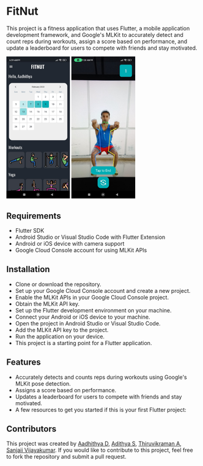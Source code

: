 # FitNut

This project is a fitness application that uses Flutter, a mobile application development framework, and Google's MLKit to accurately detect and count reps during workouts, assign a score based on performance, and update a leaderboard for users to compete with friends and stay motivated.

<p float="left">
  <img src="1.jpg" width="33%" />
  <img src="2.jpg" width="33%" />
</p>

## Requirements

- Flutter SDK
- Android Studio or Visual Studio Code with Flutter Extension
- Android or iOS device with camera support
- Google Cloud Console account for using MLKit APIs

## Installation

- Clone or download the repository.
- Set up your Google Cloud Console account and create a new project.
- Enable the MLKit APIs in your Google Cloud Console project.
- Obtain the MLKit API key.
- Set up the Flutter development environment on your machine.
- Connect your Android or iOS device to your machine.
- Open the project in Android Studio or Visual Studio Code.
- Add the MLKit API key to the project.
- Run the application on your device.
- This project is a starting point for a Flutter application.

## Features
- Accurately detects and counts reps during workouts using Google's MLKit pose detection.
- Assigns a score based on performance.
- Updates a leaderboard for users to compete with friends and stay motivated.
- A few resources to get you started if this is your first Flutter project:

## Contributors
This project was created by [Aadhithya D](https://github.com/Aadhithya-D), [Adithya S](https://github.com/Adithya-Sakaray), [Thiruvikraman A](https://github.com/Thiruvikraman07), [Sanjaii Vijayakumar](https://github.com/sanjaiiv04). If you would like to contribute to this project, feel free to fork the repository and submit a pull request.
